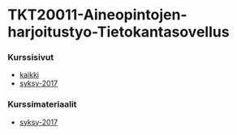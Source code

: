 # TKT20011-Aineopintojen-harjoitustyo-Tietokantasovellus

### Kurssisivut
* [kaikki](https://courses.helsinki.fi/fi/tkt20011/)
* [syksy-2017](https://courses.helsinki.fi/fi/tkt20011/121539439)

### Kurssimateriaalit
* [syksy-2017]()